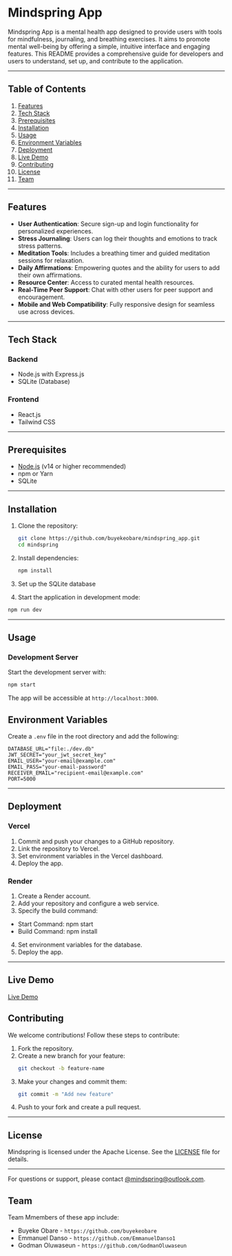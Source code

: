 # Mindspring App

Mindspring App is a mental health app designed to provide users with tools for mindfulness, journaling, and breathing exercises. It aims to promote mental well-being by offering a simple, intuitive interface and engaging features. This README provides a comprehensive guide for developers and users to understand, set up, and contribute to the application.

---

## Table of Contents

1. [Features](#features)
2. [Tech Stack](#tech-stack)
3. [Prerequisites](#prerequisites)
4. [Installation](#installation)
5. [Usage](#usage)
6. [Environment Variables](#environment-variables)
7. [Deployment](#deployment)
8. [Live Demo](#live-demo)
9. [Contributing](#contributing)
10. [License](#license)
11. [Team](#team)

---

## Features

- **User Authentication**: Secure sign-up and login functionality for personalized experiences.
- **Stress Journaling**: Users can log their thoughts and emotions to track stress patterns.
- **Meditation Tools**: Includes a breathing timer and guided meditation sessions for relaxation.
- **Daily Affirmations**: Empowering quotes and the ability for users to add their own affirmations.
- **Resource Center**: Access to curated mental health resources.
- **Real-Time Peer Support**: Chat with other users for peer support and encouragement.
- **Mobile and Web Compatibility**: Fully responsive design for seamless use across devices.

---

## Tech Stack

### Backend

- Node.js with Express.js
- SQLite (Database)

### Frontend

- React.js
- Tailwind CSS

---

## Prerequisites

- [Node.js](https://nodejs.org) (v14 or higher recommended)
- npm or Yarn
- SQLite

---

## Installation

1. Clone the repository:

   ```bash
   git clone https://github.com/buyekeobare/mindspring_app.git
   cd mindspring
   ```

2. Install dependencies:

   ```bash
   npm install
   ```

3. Set up the SQLite database

4. Start the application in development mode:

```bash
npm run dev
```

---

## Usage

### Development Server

Start the development server with:

```bash
npm start
```

The app will be accessible at `http://localhost:3000`.

## Environment Variables

Create a `.env` file in the root directory and add the following:

```env
DATABASE_URL="file:./dev.db"
JWT_SECRET="your_jwt_secret_key"
EMAIL_USER="your-email@example.com"
EMAIL_PASS="your-email-password"
RECEIVER_EMAIL="recipient-email@example.com"
PORT=5000
```

---

## Deployment

### Vercel

1. Commit and push your changes to a GitHub repository.
2. Link the repository to Vercel.
3. Set environment variables in the Vercel dashboard.
4. Deploy the app.

### Render

1. Create a Render account.
2. Add your repository and configure a web service.
3. Specify the build command:

- Start Command: npm start
- Build Command: npm install

4. Set environment variables for the database.
5. Deploy the app.

---

## Live Demo

[Live Demo](https://drive.google.com/file/d/17T48dd4F8h2DeSRPEJVnruWIB_nZUh_F/view?usp=sharing)

## Contributing

We welcome contributions! Follow these steps to contribute:

1. Fork the repository.
2. Create a new branch for your feature:
   ```bash
   git checkout -b feature-name
   ```
3. Make your changes and commit them:
   ```bash
   git commit -m "Add new feature"
   ```
4. Push to your fork and create a pull request.

---

## License

Mindspring is licensed under the Apache License. See the [LICENSE](LICENSE) file for details.

---

For questions or support, please contact [@mindspring@outlook.com](mailto:mindspring@outlook.com).

## Team

Team Mmembers of these app include:

- Buyeke Obare - `https://github.com/buyekeobare`
- Emmanuel Danso - `https://github.com/EmmanuelDanso1`
- Godman Oluwaseun - `https://github.com/GodmanOluwaseun`
